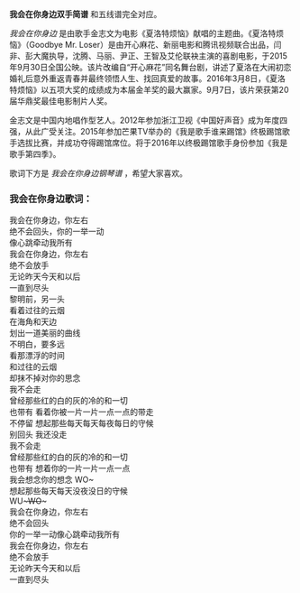 

**我会在你身边双手简谱** 和五线谱完全对应。

_我会在你身边_ 是由歌手金志文为电影《夏洛特烦恼》献唱的主题曲。《夏洛特烦恼》（Goodbye Mr.
Loser）是由开心麻花、新丽电影和腾讯视频联合出品，闫非、彭大魔执导，沈腾、马丽、尹正、王智及艾伦联袂主演的喜剧电影，于2015年9月30日全国公映。该片改编自“开心麻花”同名舞台剧，讲述了夏洛在大闹初恋婚礼后意外重返青春并最终领悟人生、找回真爱的故事。2016年3月8日，《夏洛特烦恼》以五项大奖的成绩成为本届金羊奖的最大赢家。9月7日，该片荣获第20届华鼎奖最佳电影制片人奖。

金志文是中国内地唱作型艺人。2012年参加浙江卫视《中国好声音》成为年度四强，从此广受关注。2015年参加芒果TV举办的《我是歌手谁来踢馆》终极踢馆歌手选拔比赛，并成功夺得踢馆席位。将于2016年以终极踢馆歌手身份参加《我是歌手第四季》。

歌词下方是 _我会在你身边钢琴谱_ ，希望大家喜欢。

### 我会在你身边歌词：

我会在你身边，你左右  
绝不会回头，你的一举一动  
像心跳牵动我所有  
我会在你身边，你左右  
绝不会放手  
无论昨天今天和以后  
一直到尽头  
黎明前，另一头  
看着过往的云烟  
在海角和天边  
划出一道美丽的曲线  
不明白，要多远  
看那漂浮的时间  
和过往的云烟  
却抹不掉对你的思念  
我不会走  
曾经那些红的白的灰的冷的和一切  
也带有 看着你被一片一片一点一点的带走  
不停留 想起那些每天每天每夜每日的守候  
别回头 我还没走  
我不会走  
曾经那些红的白的灰的冷的和一切  
也带有 想着你的一片一片一点一点  
我会想念你的想念 WO~  
想起那些每天每天没夜没日的守候  
WU~~~WO~~~  
我会在你身边，你左右  
绝不会回头  
你的一举一动像心跳牵动我所有  
我会在你身边，你左右  
绝不会放手  
无论昨天今天和以后  
一直到尽头

